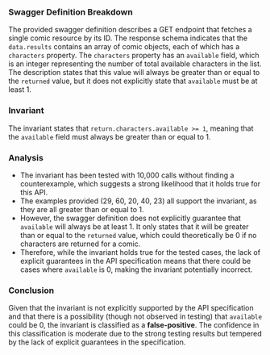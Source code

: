 ### Swagger Definition Breakdown
The provided swagger definition describes a GET endpoint that fetches a single comic resource by its ID. The response schema indicates that the `data.results` contains an array of comic objects, each of which has a `characters` property. The `characters` property has an `available` field, which is an integer representing the number of total available characters in the list. The description states that this value will always be greater than or equal to the `returned` value, but it does not explicitly state that `available` must be at least 1.

### Invariant
The invariant states that `return.characters.available >= 1`, meaning that the `available` field must always be greater than or equal to 1.

### Analysis
- The invariant has been tested with 10,000 calls without finding a counterexample, which suggests a strong likelihood that it holds true for this API.
- The examples provided (29, 60, 20, 40, 23) all support the invariant, as they are all greater than or equal to 1.
- However, the swagger definition does not explicitly guarantee that `available` will always be at least 1. It only states that it will be greater than or equal to the `returned` value, which could theoretically be 0 if no characters are returned for a comic.
- Therefore, while the invariant holds true for the tested cases, the lack of explicit guarantees in the API specification means that there could be cases where `available` is 0, making the invariant potentially incorrect.

### Conclusion
Given that the invariant is not explicitly supported by the API specification and that there is a possibility (though not observed in testing) that `available` could be 0, the invariant is classified as a **false-positive**. The confidence in this classification is moderate due to the strong testing results but tempered by the lack of explicit guarantees in the specification.
